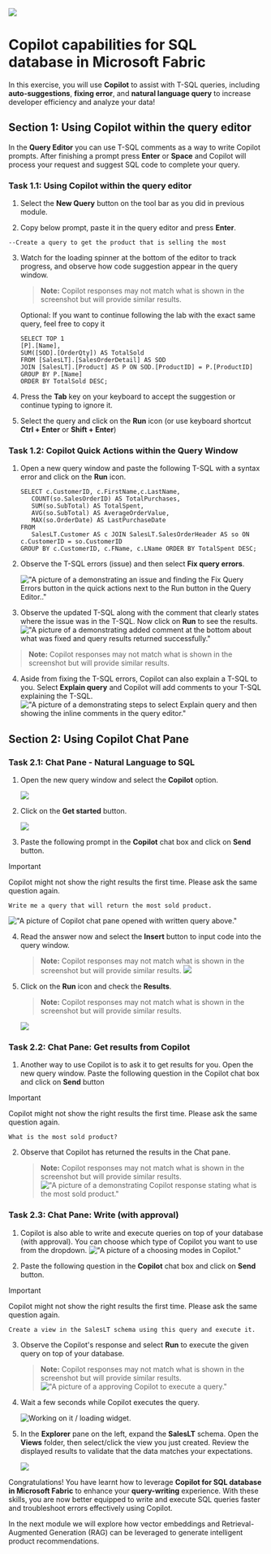 ![](https://raw.githubusercontent.com/microsoft/sqlworkshops/master/graphics/microsoftlogo.png)

# Copilot capabilities for SQL database in Microsoft Fabric
In this exercise, you will use **Copilot** to assist with T-SQL queries, including **auto-suggestions**, **fixing error**, and **natural language query** to increase developer efficiency and analyze your data!

## Section 1: Using Copilot within the query editor
In the **Query Editor** you can use T-SQL comments as a way to write Copilot prompts. After finishing a prompt press **Enter** or **Space** and Copilot will process your request and suggest SQL code to complete your query. 


### Task 1.1: Using Copilot within the query editor


1. Select the **New Query** button on the tool bar as you did in previous module.
    

2. Copy below prompt, paste it in the query editor and press **Enter**. 

```
--Create a query to get the product that is selling the most
```

3. Watch for the loading spinner at the bottom of the editor to track progress, and observe how code suggestion appear in the query window.
 
   > **Note:** Copilot responses may not match what is shown in the screenshot but will provide similar results.

   Optional: If you want to continue following the lab with the exact same query, feel free to copy it
   ```
   SELECT TOP 1
   [P].[Name],
   SUM([SOD].[OrderQty]) AS TotalSold
   FROM [SalesLT].[SalesOrderDetail] AS SOD
   JOIN [SalesLT].[Product] AS P ON SOD.[ProductID] = P.[ProductID]
   GROUP BY P.[Name]
   ORDER BY TotalSold DESC;
   ``` 

4. Press the **Tab** key on your keyboard to accept the suggestion or continue typing to ignore it.

5. Select the query and click on the **Run** icon (or use keyboard shortcut **Ctrl + Enter** or **Shift + Enter**)

### Task 1.2: Copilot Quick Actions within the Query Window

1. Open a new query window and paste the following T-SQL with a syntax error and click on the **Run** icon.

   ```
   SELECT c.CustomerID, c.FirstName,c.LastName,
      COUNT(so.SalesOrderID) AS TotalPurchases,
      SUM(so.SubTotal) AS TotalSpent,
      AVG(so.SubTotal) AS AverageOrderValue,
      MAX(so.OrderDate) AS LastPurchaseDate
   FROM
      SalesLT.Customer AS c JOIN SalesLT.SalesOrderHeader AS so ON c.CustomerID = so.CustomerID
   GROUP BY c.CustomerID, c.FName, c.LName ORDER BY TotalSpent DESC;

   ```

2. Observe the T-SQL errors (issue) and then select **Fix query errors**.

   !["A picture of a demonstrating an issue and finding the Fix Query Errors button in the quick actions next to the Run button in the Query Editor.."](FixQueryErrors.png)

3. Observe the updated T-SQL along with the comment that clearly states where the issue was in the T-SQL. Now click on **Run** to see the results.
   !["A picture of a demonstrating added comment at the bottom about what was fixed and query results returned successfully."](AutoFixComment.png)

  >**Note:** Copilot responses may not match what is shown in the screenshot but will provide similar results.

4. Aside from fixing the T-SQL errors, Copilot can also explain a T-SQL to you. Select **Explain query** and Copilot will add comments to your T-SQL explaining the T-SQL.
   !["A picture of a demonstrating steps to select Explain query and then showing the inline comments in the query editor."](ExplainQuery.png)

## Section 2: Using Copilot Chat Pane

### Task 2.1: Chat Pane - Natural Language to SQL

1. Open the new query window and select the **Copilot** option.

   ![](../../img/graphics/database9.png)

2. Click on the **Get started** button.

   ![](../../img/graphics/database10.png)

3. Paste the following prompt in the **Copilot** chat box and click on **Send** button.

>[!IMPORTANT]
Copilot might not show the right results the first time. Please ask the same question again.

   ```
   Write me a query that will return the most sold product.
   ```
   !["A picture of Copilot chat pane opened with written query above."](../../img/graphics/Copilot/ChatPaneQuery.png)

4. Read the answer now and select the **Insert** button to input code into the query window.

   >**Note:** Copilot responses may not match what is shown in the screenshot but will provide similar results.
   ![](../../img/graphics/Copilot/InsertQuery.png)

5. Click on the **Run** icon and check the **Results**. 
   >**Note:** Copilot responses may not match what is shown in the screenshot but will provide similar results.

   ![](../../img/graphics/Copilot3a.png)

### Task 2.2: Chat Pane: Get results from Copilot

1. Another way to use Copilot is to ask it to get results for you. Open the new query window. Paste the following question in the Copilot chat box and click on **Send** button

>[!IMPORTANT]
Copilot might not show the right results the first time. Please ask the same question again.

   ```
   What is the most sold product?
   ```

2. Observe that Copilot has returned the results in the Chat pane.

   >**Note:** Copilot responses may not match what is shown in the screenshot but will provide similar results.
   !["A picture of a demonstrating Copilot response stating what is the most sold product."](../../img/graphics/Copilot/MostSoldProduct.png)


### Task 2.3: Chat Pane: Write (with approval)

1. Copilot is also able to write and execute queries on top of your database (with approval). You can choose which type of Copilot you want to use from the dropdown.
   !["A picture of a choosing modes in Copilot."](../../img/graphics/Copilot/WriteWithApproval.png)
   
2. Paste the following question in the **Copilot** chat box and click on **Send** button.
>[!IMPORTANT]
Copilot might not show the right results the first time. Please ask the same question again.

   ```
   Create a view in the SalesLT schema using this query and execute it.
   ```

3. Observe the Copilot's response and select **Run** to execute the given query on top of your database.

   >**Note:** Copilot responses may not match what is shown in the screenshot but will provide similar results.
   !["A picture of a approving Copilot to execute a query."](../../img/graphics/Copilot/ExecuteWithApproval.png)

4. Wait a few seconds while Copilot executes the query.

   ![Working on it / loading widget.](../../img/graphics/Copilot/WorkingOnIt.png)

9. In the **Explorer** pane on the left, expand the **SalesLT** schema. Open the **Views** folder, then select/click the view you just created. Review the displayed results to validate that the data matches your expectations.

   ![](../../img/graphics/copilot-7.png)


Congratulations! You have learnt how to leverage **Copilot for SQL database in Microsoft Fabric** to enhance your **query-writing** experience. With these skills, you are now better equipped to write and execute SQL queries faster and troubleshoot errors effectively using Copilot. 
 
In the next module we will explore how vector embeddings and Retrieval-Augmented Generation (RAG) can be leveraged to generate intelligent product recommendations.


